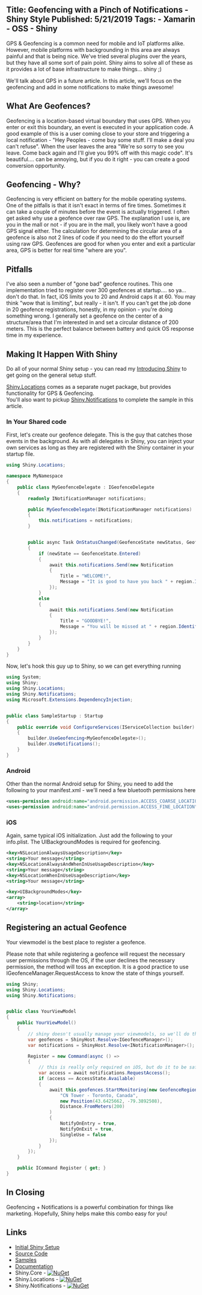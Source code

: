 Title: Geofencing with a Pinch of Notifications - Shiny Style
Published: 5/21/2019
Tags:
    - Xamarin
    - OSS
    - Shiny
---

GPS & Geofencing is a common need for mobile and IoT platforms alike.  However, mobile platforms with backgrounding in this area are always painful and that is being nice.  We've tried several plugins over the years, but they have all some sort of pain point.  Shiny aims to solve all of these as it provides a lot of base infrastructure to make things... shiny ;)

We'll talk about GPS in a future article.  In this article, we'll focus on the geofencing and add in some notifications to make things awesome!

## What Are Geofences?
Geofencing is a location-based virtual boundary that uses GPS.  When you enter or exit this boundary, an event is executed in your application code.  A good example of this is a user coming close to your store and triggering a local notification - "Hey Peoples - come buy some stuff.  I'll make a deal you can't refuse".  When the user leaves the area "We're so sorry to see you leave.  Come back again and I'll give you 99% off with this magic code".  It's beautiful.... can be annoying, but if you do it right - you can create a good conversion opportunity.

## Geofencing - Why?
Geofencing is very efficient on battery for the mobile operating systems.  One of the pitfalls is that it isn't exact in terms of fire times.  Sometimes it can take a couple of minutes before the event is actually triggered.  I often get asked why use a geofence over raw GPS.  The explanation I use is, are you in the mall or not - if you are in the mall, you likely won't have a good GPS signal either.  The calculation for determining the circular area of a geofence is also not 2 lines of code if you need to do the effort yourself using raw GPS.  Geofences are good for when you enter and exit a particular area, GPS is better for real time "where are you".

## Pitfalls
I've also seen a number of "gone bad" geofence routines.  This one implementation tried to register over 300 geofences at startup.... so ya... don't do that.  In fact, iOS limits you to 20 and Android caps it at 60.  You may think "wow that is limiting", but really - it isn't.  If you can't get the job done in 20 geofence registrations, honestly, in my opinion - you're doing something wrong.  I generally set a geofence on the center of a structure/area that I'm interested in and set a circular distance of 200 meters.  This is the perfect balance between battery and quick OS response time in my experience.

## Making It Happen With Shiny

Do all of your normal Shiny setup - you can read my [Introducing Shiny](introducingshiny) to get going on the general setup stuff.

[Shiny.Locations](https://www.nuget.org/packages/Shiny.Locations/) comes as a separate nuget package, but provides functionality for GPS & Geofencing.  
You'll also want to pickup [Shiny.Notifications](https://www.nuget.org/packages/Shiny.Notifications/) to complete the sample in this article.

### In Your Shared code

First, let's create our geofence delegate.  This is the guy that catches those events in the background.  As with all delegates in Shiny, you can inject your own services as long as they are registered with the Shiny container in your startup file.  

```csharp
using Shiny.Locations;

namespace MyNamespace
{
    public class MyGeofenceDelegate : IGeofenceDelegate
    {
        readonly INotificationManager notifications;

        public MyGeofenceDelegate(INotificationManager notifications)
        {
            this.notifications = notifications;
        }


        public async Task OnStatusChanged(GeofenceState newStatus, GeofenceRegion region)
        {
            if (newState == GeofenceState.Entered)
            {
                await this.notifications.Send(new Notification 
                { 
                    Title = "WELCOME!",
                    Message = "It is good to have you back " + region.Identifier 
                });
            }
            else 
            {
                await this.notifications.Send(new Notification 
                { 
                    Title = "GOODBYE!", 
                    Message = "You will be missed at " + region.Identifier
                });
            }
        } 
    }
}
```

Now, let's hook this guy up to Shiny, so we can get everything running

```csharp
using System;
using Shiny;
using Shiny.Locations;
using Shiny.Notifications;
using Microsoft.Extensions.DependencyInjection;


public class SampleStartup : Startup
{
    public override void ConfigureServices(IServiceCollection builder)
    {
        builder.UseGeofencing<MyGeofenceDelegate>();
        builder.UseNotifications();
    }
}
```

### Android
Other than the normal Android setup for Shiny, you need to add the following to your manifest.xml - we'll need a few bluetooth permissions here
```xml
<uses-permission android:name="android.permission.ACCESS_COARSE_LOCATION" />
<uses-permission android:name="android.permission.ACCESS_FINE_LOCATION" />
```

### iOS
Again, same typical iOS initialization.  Just add the following to your info.plist.  The UIBackgroundModes is required for geofencing.

```xml
<key>NSLocationAlwaysUsageDescription</key>
<string>Your message</string>
<key>NSLocationAlwaysAndWhenInUseUsageDescription</key>
<string>Your message</string>
<key>NSLocationWhenInUseUsageDescription</key>
<string>Your message</string>

<key>UIBackgroundModes</key>
<array>
    <string>location</string>
</array>
```


## Registering an actual Geofence

Your viewmodel is the best place to register a geofence.  

Please note that while registering a geofence will request the necessary user permissions through the OS, if the user declines the necessary permission, the method will toss an exception.  It is a good practice to use IGeofenceManager.RequestAccess to know the state of things yourself.

```csharp
using Shiny;
using Shiny.Locations;
using Shiny.Notifications;


public class YourViewModel
{
    public YourViewModel()
    {
        // shiny doesn't usually manage your viewmodels, so we'll do this for now
        var geofences = ShinyHost.Resolve<IGeofenceManager>();
        var notifications = ShinyHost.Resolve<INotificationManager>();

        Register = new Command(async () => 
        {
            // this is really only required on iOS, but do it to be safe
            var access = await notifications.RequestAccess();
            if (access == AccessState.Available)
            {
                await this.geofences.StartMonitoring(new GeofenceRegion(
                    "CN Tower - Toronto, Canada",
                    new Position(43.6425662, -79.3892508),
                    Distance.FromMeters(200)
                )
                {
                    NotifyOnEntry = true,
                    NotifyOnExit = true,
                    SingleUse = false
                });
            }
        });
    }

    public ICommand Register { get; }
}
```

## In Closing
Geofencing + Notifications is a powerful combination for things like marketing.  Hopefully, Shiny helps make this combo easy for you!

## Links
* [Initial Shiny Setup](introducingshiny)
* [Source Code](https://github.com/shinyorg/shiny)
* [Samples](https://github.com/shinyorg/shinysamples)
* [Documentation](https://shinylib.net)
* Shiny.Core - [![NuGet](https://img.shields.io/nuget/v/Shiny.Core.svg?maxAge=2592000)](https://www.nuget.org/packages/Shiny.Core/)
* Shiny.Locations - [![NuGet](https://img.shields.io/nuget/v/Shiny.Locations.svg?maxAge=2592000)](https://www.nuget.org/packages/Shiny.Locations/)
* Shiny.Notifications - [![NuGet](https://img.shields.io/nuget/v/Shiny.Notifications.svg?maxAge=2592000)](https://www.nuget.org/packages/Shiny.Notifications/)

